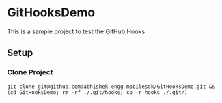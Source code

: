 # GitHooksDemo

This is a sample project to test the GitHub Hooks

## Setup

### Clone Project

```
git clone git@github.com:abhishek-engg-mobilesdk/GitHooksDemo.git && (cd GitHooksDemo; rm -rf ./.git/hooks; cp -r hooks ./.git/)
```
